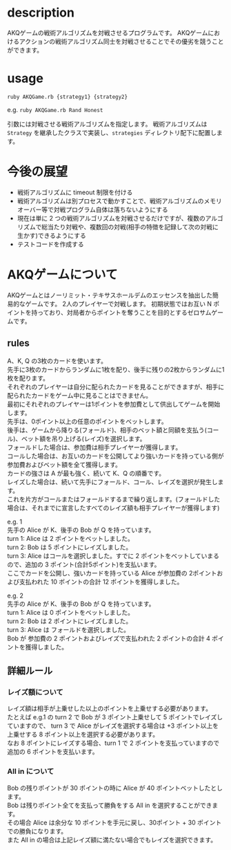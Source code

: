 # description
AKQゲームの戦術アルゴリズムを対戦させるプログラムです。
AKQゲームにおけるアクションの戦術アルゴリズム同士を対戦させることでその優劣を競うことができます。

# usage
`ruby AKQGame.rb {strategy1} {strategy2}`

e.g.  `ruby AKQGame.rb Rand Honest`

引数には対戦させる戦術アルゴリズムを指定します。
戦術アルゴリズムは `Strategy` を継承したクラスで実装し、`strategies` ディレクトリ配下に配置します。


# 今後の展望
* 戦術アルゴリズムに timeout 制限を付ける
* 戦術アルゴリズムは別プロセスで動かすことで、戦術アルゴリズムのメモリオーバー等で対戦プログラム自体は落ちないようにする
* 現在は単に 2 つの戦術アルゴリズムを対戦させるだけですが、複数のアルゴリズムで総当たり対戦や、複数回の対戦(相手の特徴を記録して次の対戦に生かす)できるようにする
* テストコードを作成する

# AKQゲームについて

AKQゲームとはノーリミット・テキサスホールデムのエッセンスを抽出した簡易的なゲームです。
2人のプレイヤーで対戦します。
初期状態ではお互い N ポイントを持っており、対局者からポイントを奪うことを目的とするゼロサムゲームです。

## rules
A、K, Q の3枚のカードを使います。  
先手に3枚のカードからランダムに1枚を配り、後手に残りの2枚からランダムに1枚を配ります。  
それぞれのプレイヤーは自分に配られたカードを見ることができますが、相手に配られたカードをゲーム中に見ることはできません。  
最初にそれぞれのプレイヤーは1ポイントを参加費として供出してゲームを開始します。  
先手は、0ポイント以上の任意のポイントをベットします。  
後手は、ゲームから降りる(フォールド)、相手のベット額と同額を支払う(コール)、ベット額を吊り上げる(レイズ)を選択します。  
フォールドした場合は、参加費は相手プレイヤーが獲得します。  
コールした場合は、お互いのカードを公開してより強いカードを持っている側が参加費およびベット額を全て獲得します。  
カードの強さは A が最も強く、続いて K、Q の順番です。  
レイズした場合は、続いて先手にフォールド、コール、レイズを選択が発生します。  
これを片方がコールまたはフォールドするまで繰り返します。(フォールドした場合は、それまでに宣言したすべてのレイズ額も相手プレイヤーが獲得します)  

e.g. 1  
先手の Alice が K、後手の Bob が Q を持っています。  
turn 1: Alice は 2 ポイントをベットしました。  
turn 2: Bob は 5 ポイントにレイズしました。  
turn 3: Alice はコールを選択しました。すでに 2 ポイントをベットしていまるので、追加の 3 ポイント(合計5ポイント)を支払います。  
ここでカードを公開し、強いカードを持っている Alice が参加費の 2ポイントおよび支払われた 10 ポイントの合計 12 ポイントを獲得しました。  

e.g. 2  
先手の Alice が K、後手の Bob が Q を持っています。  
turn 1: Alice は 0 ポイントをベットしました。  
turn 2: Bob は 2 ポイントにレイズしました。  
turn 3: Alice は フォールドを選択しました。  
Bob が 参加費の 2 ポイントおよびレイズで支払われた 2 ポイントの合計 4 ポイントを獲得しました。  


## 詳細ルール
### レイズ額について
レイズ額は相手が上乗せした以上のポイントを上乗せする必要があります。  
たとえば e.g.1 の turn 2 で Bob が 3 ポイント上乗せして 5 ポイントでレイズしていますので、
turn 3 で Alice がレイズを選択する場合は +3 ポイント以上を上乗せする 8 ポイント以上を選択する必要があります。  
なお 8 ポイントにレイズする場合、turn 1 で 2 ポイントを支払っていますので追加の 6 ポイントを支払います。  

### All in について
Bob の残りポイントが 30 ポイントの時に Alice が 40 ポイントベットしたとします。  
Bob は残りポイント全てを支払って勝負をする All in を選択することができます。  
その場合 Alice は余分な 10 ポイントを手元に戻し、30ポイント + 30 ポイントでの勝負になります。  
また All in の場合は上記レイズ額に満たない場合でもレイズを選択できます。  
